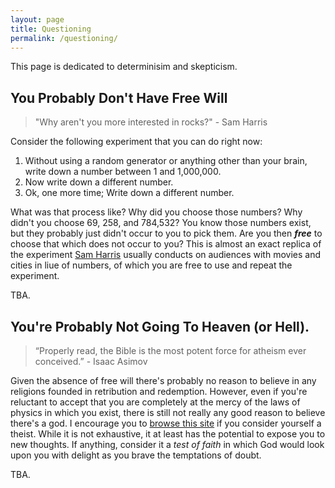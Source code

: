 ```yaml
---
layout: page
title: Questioning
permalink: /questioning/
---
```


This page is dedicated to determinisim and skepticism.

## You Probably Don't Have Free Will

> "Why aren't you more interested in rocks?" - Sam Harris

Consider the following experiment that you can do right now:

1. Without using a random generator or anything other than your brain, write down a number between 1 and 1,000,000.
2. Now write down a different number.
3. Ok, one more time; Write down a different number.

What was that process like? Why did you choose those numbers? Why didn't you choose 69, 258, and 784,532? You know those numbers exist, but they probably just didn't
occur to you to pick them. Are you then ***free*** to choose that which does not occur to you? This is almost an exact replica of the experiment [Sam Harris](https://samharris.org/)
usually conducts on audiences with movies and cities in liue of numbers, of which you are free to use and repeat the experiment. 

TBA. 

## You're Probably Not Going To Heaven (or Hell). 

> “Properly read, the Bible is the most potent force for atheism ever conceived.” - Isaac Asimov

Given the absence of free will there's probably no reason to believe in any religions founded in retribution and redemption. However, even if you're reluctant to accept 
that you are completely at the mercy of the laws of physics in which you exist, there is still not really any good reason to believe there's a god. I encourage you
to [browse this site](https://whynogod.wordpress.com/) if you consider yourself a theist. While it is not exhaustive, it at least has the potential to expose you 
to new thoughts. If anything, consider it a *test of faith* in which God would look upon you with delight as you brave the temptations of doubt. 

TBA. 




